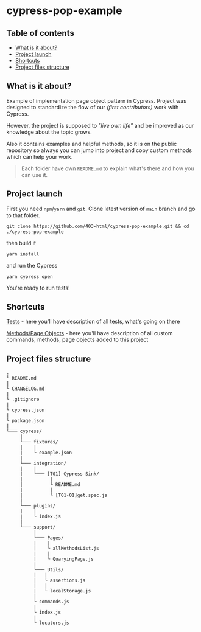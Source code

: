 # cypress-pop-example

## Table of contents

- [What is it about?](#what-is-it-about)
- [Project launch](#project-launch)
- [Shortcuts](#shortcuts)
- [Project files structure](#project-files-structure)

## What is it about?

Example of implementation page object pattern in Cypress. Project was designed to standardize the flow of our _(first contributors)_ work with Cypress.

However, the project is supposed to _"live own life"_ and be improved as our knowledge about the topic grows.

Also it contains examples and helpful methods, so it is on the public repository so always you can jump into project and copy custom methods which can help your work.

> Each folder have own `README.md` to explain what's there and how you can use it.

## Project launch

First you need `npm`/`yarn` and `git`.
Clone latest version of `main` branch and go to that folder.

```
git clone https://github.com/403-html/cypress-pop-example.git && cd ./cypress-pop-example
```

then build it

```
yarn install
```

and run the Cypress

```
yarn cypress open
```

You're ready to run tests!

## Shortcuts

[Tests](cypress/integration/README.md) - here you'll have description of all tests, what's going on there

[Methods/Page Objects](cypress/support/README.md) - here you'll have description of all custom commands, methods, page objects added to this project

## Project files structure

```
.
└ README.md
|
└ CHANGELOG.md
|
└ .gitignore
|
└ cypress.json
|
└ package.json
|
└─── cypress/
     |
     └─── fixtures/
     |    |
     |    └ example.json
     |
     └─── integration/
     |    |
     |    └─── [T01] Cypress Sink/
     |          |
     |          └ README.md
     |          |
     |          └ [T01-01]get.spec.js
     |
     └─── plugins/
     |    |
     |    └ index.js
     |
     └─── support/
          |
          └─── Pages/
          |    |
          |    └ allMethodsList.js
          |    |
          |    └ QuaryingPage.js
          |
          └─── Utils/
          |   |
          |   └ assertions.js
          |   |
          |   └ localStorage.js
          |
          └ commands.js
          |
          └ index.js
          |
          └ locators.js
```
